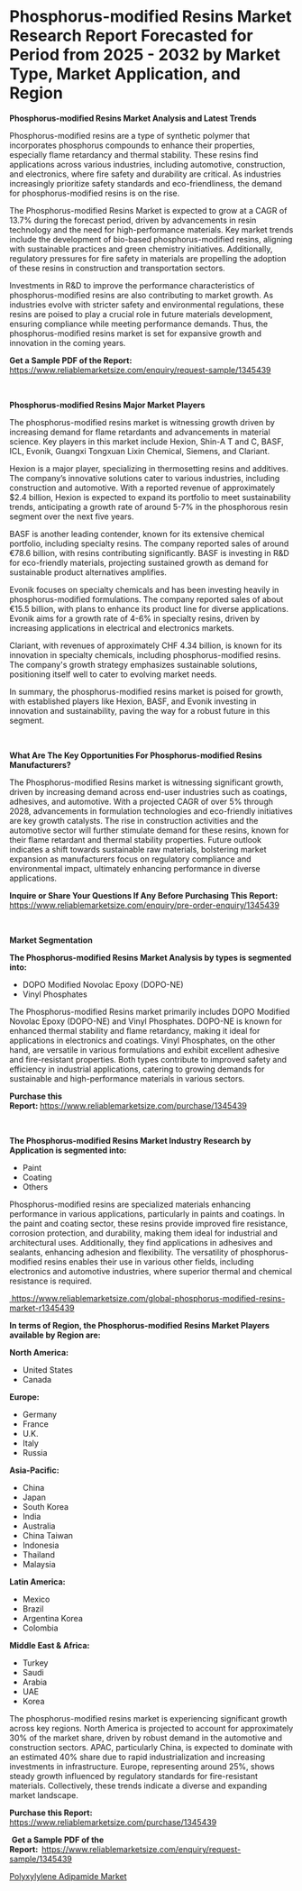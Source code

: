 <p><h1>Phosphorus-modified Resins Market Research Report Forecasted for Period from 2025 -  2032 by Market Type, Market Application, and Region</h1></p><p><strong>Phosphorus-modified Resins Market Analysis and Latest Trends</strong></p>
<p><p>Phosphorus-modified resins are a type of synthetic polymer that incorporates phosphorus compounds to enhance their properties, especially flame retardancy and thermal stability. These resins find applications across various industries, including automotive, construction, and electronics, where fire safety and durability are critical. As industries increasingly prioritize safety standards and eco-friendliness, the demand for phosphorus-modified resins is on the rise.</p><p>The Phosphorus-modified Resins Market is expected to grow at a CAGR of 13.7% during the forecast period, driven by advancements in resin technology and the need for high-performance materials. Key market trends include the development of bio-based phosphorus-modified resins, aligning with sustainable practices and green chemistry initiatives. Additionally, regulatory pressures for fire safety in materials are propelling the adoption of these resins in construction and transportation sectors.</p><p>Investments in R&D to improve the performance characteristics of phosphorus-modified resins are also contributing to market growth. As industries evolve with stricter safety and environmental regulations, these resins are poised to play a crucial role in future materials development, ensuring compliance while meeting performance demands. Thus, the phosphorus-modified resins market is set for expansive growth and innovation in the coming years.</p></p>
<p><strong>Get a Sample PDF of the Report:&nbsp;</strong> <a href="https://www.reliablemarketsize.com/enquiry/request-sample/1345439?utm_campaign=2216&utm_medium=2&utm_source=Github&utm_content=ia&utm_term=02022025&utm_id=phosphorus-modified-resins">https://www.reliablemarketsize.com/enquiry/request-sample/1345439</a></p>
<p>&nbsp;</p>
<p><strong>Phosphorus-modified Resins Major Market Players</strong></p>
<p><p>The phosphorus-modified resins market is witnessing growth driven by increasing demand for flame retardants and advancements in material science. Key players in this market include Hexion, Shin-A T and C, BASF, ICL, Evonik, Guangxi Tongxuan Lixin Chemical, Siemens, and Clariant.</p><p>Hexion is a major player, specializing in thermosetting resins and additives. The company’s innovative solutions cater to various industries, including construction and automotive. With a reported revenue of approximately $2.4 billion, Hexion is expected to expand its portfolio to meet sustainability trends, anticipating a growth rate of around 5-7% in the phosphorous resin segment over the next five years.</p><p>BASF is another leading contender, known for its extensive chemical portfolio, including specialty resins. The company reported sales of around €78.6 billion, with resins contributing significantly. BASF is investing in R&D for eco-friendly materials, projecting sustained growth as demand for sustainable product alternatives amplifies.</p><p>Evonik focuses on specialty chemicals and has been investing heavily in phosphorus-modified formulations. The company reported sales of about €15.5 billion, with plans to enhance its product line for diverse applications. Evonik aims for a growth rate of 4-6% in specialty resins, driven by increasing applications in electrical and electronics markets.</p><p>Clariant, with revenues of approximately CHF 4.34 billion, is known for its innovation in specialty chemicals, including phosphorus-modified resins. The company's growth strategy emphasizes sustainable solutions, positioning itself well to cater to evolving market needs.</p><p>In summary, the phosphorus-modified resins market is poised for growth, with established players like Hexion, BASF, and Evonik investing in innovation and sustainability, paving the way for a robust future in this segment.</p></p>
<p>&nbsp;</p>
<p><strong>What Are The Key Opportunities For Phosphorus-modified Resins Manufacturers?</strong></p>
<p><p>The Phosphorus-modified Resins market is witnessing significant growth, driven by increasing demand across end-user industries such as coatings, adhesives, and automotive. With a projected CAGR of over 5% through 2028, advancements in formulation technologies and eco-friendly initiatives are key growth catalysts. The rise in construction activities and the automotive sector will further stimulate demand for these resins, known for their flame retardant and thermal stability properties. Future outlook indicates a shift towards sustainable raw materials, bolstering market expansion as manufacturers focus on regulatory compliance and environmental impact, ultimately enhancing performance in diverse applications.</p></p>
<p><strong>Inquire or Share Your Questions If Any Before Purchasing This Report:</strong> <a href="https://www.reliablemarketsize.com/enquiry/pre-order-enquiry/1345439?utm_campaign=2216&utm_medium=2&utm_source=Github&utm_content=ia&utm_term=02022025&utm_id=phosphorus-modified-resins">https://www.reliablemarketsize.com/enquiry/pre-order-enquiry/1345439</a></p>
<p>&nbsp;</p>
<p><strong>Market Segmentation</strong></p>
<p><strong>The Phosphorus-modified Resins Market Analysis by types is segmented into:</strong></p>
<p><ul><li>DOPO Modified Novolac Epoxy (DOPO-NE)</li><li>Vinyl Phosphates</li></ul></p>
<p><p>The Phosphorus-modified Resins market primarily includes DOPO Modified Novolac Epoxy (DOPO-NE) and Vinyl Phosphates. DOPO-NE is known for enhanced thermal stability and flame retardancy, making it ideal for applications in electronics and coatings. Vinyl Phosphates, on the other hand, are versatile in various formulations and exhibit excellent adhesive and fire-resistant properties. Both types contribute to improved safety and efficiency in industrial applications, catering to growing demands for sustainable and high-performance materials in various sectors.</p></p>
<p><strong>Purchase this Report:&nbsp;</strong><a href="https://www.reliablemarketsize.com/purchase/1345439?utm_campaign=2216&utm_medium=2&utm_source=Github&utm_content=ia&utm_term=02022025&utm_id=phosphorus-modified-resins">https://www.reliablemarketsize.com/purchase/1345439</a></p>
<p>&nbsp;</p>
<p><strong>The Phosphorus-modified Resins Market Industry Research by Application is segmented into:</strong></p>
<p><ul><li>Paint</li><li>Coating</li><li>Others</li></ul></p>
<p><p>Phosphorus-modified resins are specialized materials enhancing performance in various applications, particularly in paints and coatings. In the paint and coating sector, these resins provide improved fire resistance, corrosion protection, and durability, making them ideal for industrial and architectural uses. Additionally, they find applications in adhesives and sealants, enhancing adhesion and flexibility. The versatility of phosphorus-modified resins enables their use in various other fields, including electronics and automotive industries, where superior thermal and chemical resistance is required.</p></p>
<p><a href="https://www.reliablemarketsize.com/global-phosphorus-modified-resins-market-r1345439?utm_campaign=2216&utm_medium=2&utm_source=Github&utm_content=ia&utm_term=02022025&utm_id=phosphorus-modified-resins">&nbsp;https://www.reliablemarketsize.com/global-phosphorus-modified-resins-market-r1345439</a></p>
<p><strong>In terms of Region, the Phosphorus-modified Resins Market Players available by Region are:</strong></p>
<p>
    <p> <strong> North America: </strong>
        <ul>
            <li>United States</li>
            <li>Canada</li>
        </ul>
        </p> 
    <p> <strong> Europe: </strong>
        <ul>
            <li>Germany</li>
            <li>France</li>
            <li>U.K.</li>
            <li>Italy</li>
            <li>Russia</li>
        </ul>
        </p> 
    <p> <strong> Asia-Pacific: </strong>
        <ul>
            <li>China</li>
            <li>Japan</li>
            <li>South Korea</li>
            <li>India</li>
            <li>Australia</li>
            <li>China Taiwan</li>
            <li>Indonesia</li>
            <li>Thailand</li>
            <li>Malaysia</li>
        </ul>
        </p> 
    <p> <strong> Latin America: </strong>
        <ul>
            <li>Mexico</li>
            <li>Brazil</li>
            <li>Argentina Korea</li>
            <li>Colombia</li>
        </ul>
        </p> 
    <p> <strong> Middle East & Africa: </strong>
        <ul>
            <li>Turkey</li>
            <li>Saudi</li>
            <li>Arabia</li>
            <li>UAE</li>
            <li>Korea</li>
        </ul>
    </p>
    </p>
<p><p>The phosphorus-modified resins market is experiencing significant growth across key regions. North America is projected to account for approximately 30% of the market share, driven by robust demand in the automotive and construction sectors. APAC, particularly China, is expected to dominate with an estimated 40% share due to rapid industrialization and increasing investments in infrastructure. Europe, representing around 25%, shows steady growth influenced by regulatory standards for fire-resistant materials. Collectively, these trends indicate a diverse and expanding market landscape.</p></p>
<p><strong>Purchase this Report: </strong><a href="https://www.reliablemarketsize.com/purchase/1345439?utm_campaign=2216&utm_medium=2&utm_source=Github&utm_content=ia&utm_term=02022025&utm_id=phosphorus-modified-resins">https://www.reliablemarketsize.com/purchase/1345439</a></p>
<p>&nbsp;<strong>Get a Sample PDF of the Report:&nbsp;&nbsp;</strong><a href="https://www.reliablemarketsize.com/enquiry/request-sample/1345439?utm_campaign=2216&utm_medium=2&utm_source=Github&utm_content=ia&utm_term=02022025&utm_id=phosphorus-modified-resins">https://www.reliablemarketsize.com/enquiry/request-sample/1345439</a></p>
<p><strong></strong></p>
<p><p><a href="https://github.com/millionkaryn68/Market-Research-Report-List-1/blob/main/polyxylylene-adipamide-market.md?utm_campaign=2216&utm_medium=2&utm_source=Github&utm_content=ia&utm_term=02022025&utm_id=phosphorus-modified-resins">Polyxylylene Adipamide Market</a></p></p>
